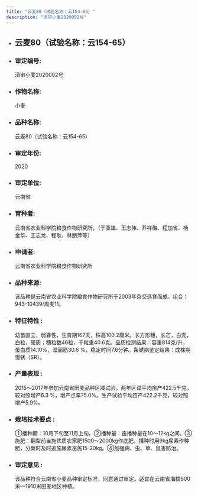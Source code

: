 ```yaml
---
title: "云麦80（试验名称：云154-65）"
description: "滇审小麦2020002号"
---
```

* ## 云麦80（试验名称：云154-65）
* ###  审定编号:  
   滇审小麦2020002号

*  ### 作物名称:  
   小麦

*   ###  品种名称: 
    云麦80（试验名称：云154-65）

*   ### 审定年份: 
    2020

*   ### 审定单位:  
    云南省

*   ### 育种者:  
    云南省农业科学院粮食作物研究所，（于亚雄、王志伟、乔祥梅、程加省、杨金华、王志龙、程耿、林丽萍等）

*   ### 申请者:  
    云南省农业科学院粮食作物研究所

*   ### 品种来源:  
    该品种是云南省农业科学院粮食作物研究所于2003年杂交选育而成。组合：943-10439/周麦11。

*   ### 特征特性 : 
    幼苗直立，弱春性，生育期167天，株高100.2厘米。长方形穗，长芒，白壳，白粒，硬质；穗粒数46粒，千粒重40.6克。品质检测结果：容重814克/升，蛋白质14.10%，湿面筋30.6 %，稳定时间7.6分钟。条锈病鉴定结果：成株期慢锈（SR）。

*   ### 产量表现 : 
    2015～2017年参加云南省田麦品种区域试验。两年区试平均亩产422.5千克，较对照增产6.3 %，增产点率75.0%。生产试验平均亩产422.2千克，较对照增产5.9%。

*   ### 栽培技术要点 : 
    ①播种期：10月下旬至11月上旬。②播种量：亩播种量在10～12kg之间。③施肥：翻犁前亩施优质农家肥1500～2000kg作底肥，播种时用9kg尿素作种肥，分蘖时及时追施尿素亩施15-20kg。④加强病、虫、草、鼠害防治。

*   ### 审定意见 : 
    该品种符合云南省小麦品种审定标准，同意通过审定。适宜在云南省海拔900米—1910米田麦地区种植。
